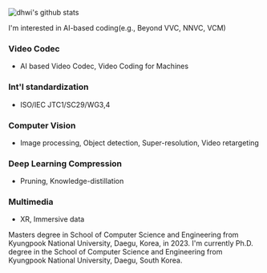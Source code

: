 ![dhwi's github stats](https://github-readme-stats.vercel.app/api?username=dhwi96&show_icons=true)


I'm interested in AI-based coding(e.g., Beyond VVC, NNVC, VCM)

### Video Codec
- AI based Video Codec, Video Coding for Machines

### Int'l standardization
- ISO/IEC JTC1/SC29/WG3,4 

### Computer Vision
- Image processing, Object detection, Super-resolution, Video retargeting

### Deep Learning Compression
- Pruning, Knowledge-distillation

### Multimedia
- XR, Immersive data

Masters degree in School of Computer Science and Engineering from Kyungpook National University, Daegu, Korea, in 2023. 
I'm currently Ph.D. degree in the School of Computer Science and Engineering from Kyungpook National University, Daegu, South Korea.
